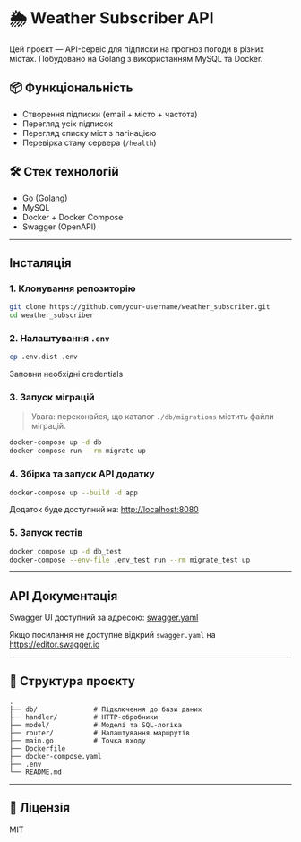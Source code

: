 # 🌦️ Weather Subscriber API

Цей проєкт — API-сервіс для підписки на прогноз погоди в різних містах. Побудовано на Golang з використанням MySQL та Docker.

## 📦 Функціональність

- Створення підписки (email + місто + частота)
- Перегляд усіх підписок
- Перегляд списку міст з пагінацією
- Перевірка стану сервера (`/health`)

## 🛠️ Стек технологій

- Go (Golang)
- MySQL
- Docker + Docker Compose
- Swagger (OpenAPI)

---

##  Інсталяція

### 1. Клонування репозиторію

```bash
git clone https://github.com/your-username/weather_subscriber.git
cd weather_subscriber
```

### 2. Налаштування `.env`

```bash
cp .env.dist .env
```
Заповни необхідні credentials

### 3. Запуск міграцій

> Увага: переконайся, що каталог `./db/migrations` містить файли міграцій.

```bash
docker-compose up -d db
docker-compose run --rm migrate up
```

### 4. Збірка та запуск API додатку

```bash
docker-compose up --build -d app
```

Додаток буде доступний на: [http://localhost:8080](http://localhost:8080)

### 5. Запуск тестів

```bash
docker compose up -d db_test
docker-compose --env-file .env_test run --rm migrate_test up
```

---

##  API Документація

Swagger UI доступний за адресою: [swagger.yaml](https://editor.swagger.io/?url=https://raw.githubusercontent.com/WOLFnik5/weather_subscription/refs/heads/main/swagger.yaml)

Якщо посилання не доступне відкрий `swagger.yaml` на https://editor.swagger.io


---

## 📁 Структура проєкту

```
.
├── db/              # Підключення до бази даних
├── handler/         # HTTP-обробники
├── model/           # Моделі та SQL-логіка
├── router/          # Налаштування маршрутів
├── main.go          # Точка входу
├── Dockerfile
├── docker-compose.yaml
├── .env
└── README.md
```
---

## 📄 Ліцензія

MIT